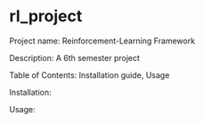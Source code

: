 # rl_project

Project name: Reinforcement-Learning Framework


Description: A 6th semester project 

Table of Contents: Installation guide, Usage

Installation:

Usage:
